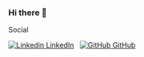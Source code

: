 ### Hi there 👋

<!--
**abrashamchowdhury/abrashamchowdhury** is a ✨ _special_ ✨ repository because its `README.md` (this file) appears on your GitHub profile.

Here are some ideas to get you started:

- 🔭 I’m currently working on ...
- 🌱 I’m currently learning ...
- 👯 I’m looking to collaborate on ...
- 🤔 I’m looking for help with ...
- 💬 Ask me about ...
- 📫 How to reach me: ...
- 😄 Pronouns: ...
- ⚡ Fun fact: ...
-->

Social

[![Linkedin](https://i.stack.imgur.com/gVE0j.png) LinkedIn](https://www.linkedin.com/in/abrashamchowdhury/)
&nbsp;
[![GitHub](https://i.stack.imgur.com/tskMh.png) GitHub](https://github.com/)



